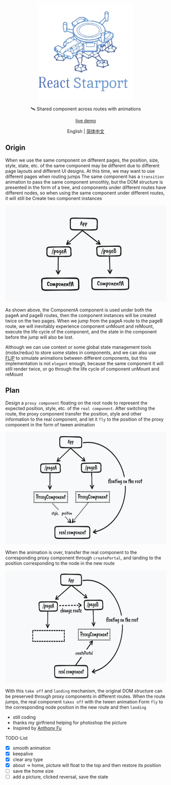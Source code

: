 <p align="center">
  <img height="300" src="./src/assets/img/logo.png" alt="React Starport">
</p>

<p align="center">
  🛰 Shared component across routes with animations
</p>

<p align="center">
  <a href="https://react-starport-eta.vercel.app/" target="_blank">live demo</a>
</p>

<p align="center">
  English | <a href="./README-zh.md" target="_blank">简体中文</a>
</p>

## Origin

When we use the same component on different pages, the position, size, style, state, etc. of the same component may be different due to different page layouts and different UI designs. At this time, we may want to use different pages when routing jumps The same component has a `transition` animation to pass the same component smoothly, but the DOM structure is presented in the form of a tree, and components under different routes have different nodes, so when using the same component under different routes, it will still be Create two component instances

<p align="center">
  <img height="300" src="./src/assets/img/readme1.png">
</p>

As shown above, the ComponentA component is used under both the pageA and pageB routes, then the component instances will be created twice on the two pages. When we jump from the pageA route to the pageB route, we will inevitably experience component unMount and reMount, execute the life cycle of the component, and the state in the component before the jump will also be lost.

Although we can use context or some global state management tools (mobx/redux) to store some states in components, and we can also use [FLIP](https://github.com/googlearchive/flipjs) to simulate animations between different components, but this implementation is not `elegant` enough, because the same component It will still render twice, or go through the life cycle of component unMount and reMount

## Plan

Design a `proxy component` floating on the root node to represent the expected position, style, etc. of the `real component`. After switching the route, the proxy component transfer the position, style and other information to the real component, and let it `fly` to the position of the proxy component in the form of tween animation

<p align="center">
  <img height="350" src="./src/assets/img/readme2.png">
</p>

When the animation is over, transfer the real component to the corresponding proxy component through `createPortal`, and landing to the position corresponding to the node in the new route

<p align="center">
  <img height="350" src="./src/assets/img/readme3.png">
</p>

With this `take off` and `landing` mechanism, the original DOM structure can be preserved through proxy components in different routes. When the route jumps, the real component `takes off` with the tween animation Form `fly` to the corresponding node position in the new route and then `landing`

- still coding
- thanks my girlfriend helping for photoshop the picture
- Inspired by [Anthony Fu](https://github.com/antfu)

TODO-List

- [x] smooth animation
- [x] keepalive
- [x] clear any type
- [x] about -> home, picture will float to the top and then restore its position
- [ ] save the home size
- [ ] add a picture, clicked reversal, save the state
